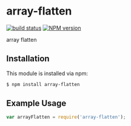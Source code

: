array-flatten
========
[![build status](https://secure.travis-ci.org/ruanyl/array-flatten.svg)](http://travis-ci.org/ruanyl/array-flatten)
[![NPM version](https://badge.fury.io/js/array-flatten.svg)](http://badge.fury.io/js/array-flatten)

array flatten

## Installation

This module is installed via npm:

``` bash
$ npm install array-flatten
```

## Example Usage

``` js
var arrayFlatten = require('array-flatten');
```
